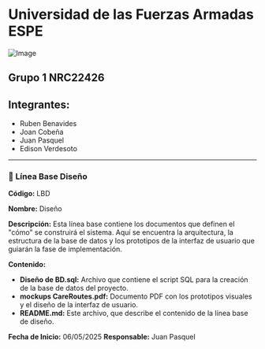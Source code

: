 # Universidad de las Fuerzas Armadas ESPE
![Image](https://github.com/user-attachments/assets/6eea1ab2-5539-4c62-911d-75f0a347322e)

## Grupo 1 NRC22426 

## Integrantes:
- Ruben Benavides
- Joan Cobeña 
- Juan Pasquel 
- Edison Verdesoto 

---

### 📂 Línea Base Diseño

**Código:**
LBD

**Nombre:**
Diseño

**Descripción:**
Esta línea base contiene los documentos que definen el "cómo" se construirá el sistema. Aquí se encuentra la arquitectura, la estructura de la base de datos y los prototipos de la interfaz de usuario que guiarán la fase de implementación.

**Contenido:**
* **Diseño de BD.sql:** Archivo que contiene el script SQL para la creación de la base de datos del proyecto.
* **mockups CareRoutes.pdf:** Documento PDF con los prototipos visuales y el diseño de la interfaz de usuario.
* **README.md:** Este archivo, que describe el contenido de la línea base de diseño.

**Fecha de Inicio:** 06/05/2025
**Responsable:** Juan Pasquel
